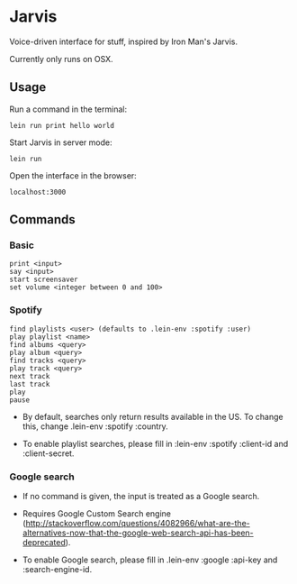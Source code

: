# Jarvis

Voice-driven interface for stuff, inspired by Iron Man's Jarvis.

Currently only runs on OSX.

## Usage

Run a command in the terminal:

    lein run print hello world

Start Jarvis in server mode:

    lein run

Open the interface in the browser:

    localhost:3000

## Commands

### Basic

    print <input>
    say <input>
    start screensaver
    set volume <integer between 0 and 100>

### Spotify

    find playlists <user> (defaults to .lein-env :spotify :user)
    play playlist <name>
    find albums <query>
    play album <query>
    find tracks <query>
    play track <query>
    next track
    last track
    play
    pause

* By default, searches only return results available in the US. To change this, change .lein-env :spotify :country.

* To enable playlist searches, please fill in :lein-env :spotify :client-id and :client-secret.

### Google search

* If no command is given, the input is treated as a Google search.

* Requires Google Custom Search engine (http://stackoverflow.com/questions/4082966/what-are-the-alternatives-now-that-the-google-web-search-api-has-been-deprecated).

* To enable Google search, please fill in .lein-env :google :api-key and :search-engine-id.
